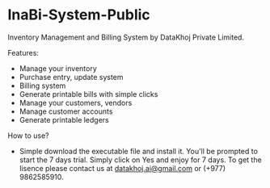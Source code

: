 # InaBi-System-Public
Inventory Management and Billing System by DataKhoj Private Limited.

Features:
- Manage your inventory
- Purchase entry, update system
- Billing system
- Generate printable bills with simple clicks
- Manage your customers, vendors
- Manage customer accounts
- Generate printable ledgers

How to use?
- Simple download the executable file and install it. You'll be prompted to start the 7 days trial. Simply click on Yes and enjoy for 7 days.
To get the lisence please contact us at datakhoj.ai@gmail.com or (+977) 9862585910.
